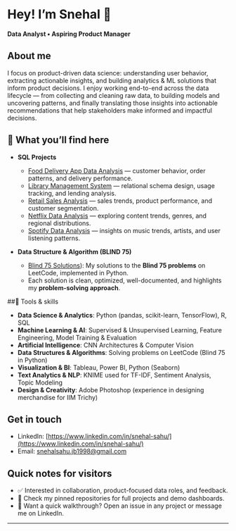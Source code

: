 # Hey! I’m Snehal  👋

**Data Analyst • Aspiring Product Manager**


## About me

I focus on product-driven data science: understanding user behavior, extracting actionable insights, and building analytics & ML solutions that inform product decisions. I enjoy working end-to-end across the data lifecycle — from collecting and cleaning raw data, to building models and uncovering patterns, and finally translating those insights into actionable recommendations that help stakeholders make informed and impactful decisions.

## 📂 What you’ll find here

- **SQL Projects**  
  - [Food Delivery App Data Analysis]() — customer behavior, order patterns, and delivery performance.  
  - [Library Management System](#) — relational schema design, usage tracking, and lending analysis.  
  - [Retail Sales Analysis](#) — sales trends, product performance, and customer segmentation.  
  - [Netflix Data Analysis](#) — exploring content trends, genres, and regional distributions.
  - [Spotify Data Analysis](#) — insights on music trends, artists, and user listening patterns.

- **Data Structure & Algorithm (BLIND 75)**  
  - [Blind 75 Solutions](https://github.com/snehalsahu98/leetcode_grind75)): My solutions to the **Blind 75 problems** on LeetCode, implemented in Python.  
  - Each solution is clean, optimized, well-documented, and highlights my **problem-solving approach**.  

<!--
- **Machine Learning & Analytics Projects**  
  - Fraud detection, text analytics, loan prediction, EV market analysis, and dashboard visualizations (see pinned repos).
-->


##🚀 Tools & skills

- **Data Science & Analytics**: Python (pandas, scikit-learn, TensorFlow), R, SQL  
- **Machine Learning & AI**: Supervised & Unsupervised Learning, Feature Engineering, Model Training & Evaluation
- **Artificial Intelligence**: CNN Architectures & Computer Vision
- **Data Structures & Algorithms**: Solving problems on LeetCode (Blind 75 in Python)  
- **Visualization & BI**: Tableau, Power BI, Python (Seaborn)
- **Text Analytics & NLP**: KNIME used for TF-IDF, Sentiment Analysis, Topic Modeling  
- **Design & Creativity**: Adobe Photoshop (experience in designing merchandise for IIM Trichy)


## Get in touch

* LinkedIn: [https://www.linkedin.com/in/snehal-sahu/](https://www.linkedin.com/in/snehal-sahu/)
* Email: [snehalsahu.jb1998@gmail.com](mailto:snehalsahu.jb1998@gmail.com)

## Quick notes for visitors

* ✅ Interested in collaboration, product-focused data roles, and feedback.
* 📌 Check my pinned repositories for full projects and demo dashboards.
* 🚀 Want a quick walkthrough? Open an issue in any project or message me on LinkedIn.

---



